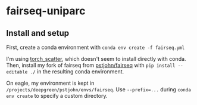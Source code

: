 # fairseq-uniparc

## Install and setup

First, create a conda environment with 
`conda env create -f fairseq.yml`

I'm using [torch_scatter](https://github.com/rusty1s/pytorch_scatter), which doesn't seem to install directly with conda.
Then, install my fork of fairseq from [pstjohn/fairseq](https://github.com/pstjohn/fairseq) with `pip install --editable ./` in the resulting conda environment. 

On eagle, my environment is kept in `/projects/deepgreen/pstjohn/envs/fairseq`. Use `--prefix=...` during `conda env create` to specify a custom directory.
